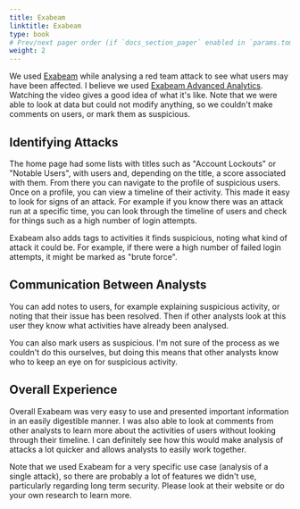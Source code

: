```yaml
---
title: Exabeam
linktitle: Exabeam
type: book
# Prev/next pager order (if `docs_section_pager` enabled in `params.toml`)
weight: 2
---
```


We used [Exabeam](https://www.exabeam.com/) while analysing a red team attack to see what users may have been affected. I believe we used [Exabeam Advanced Analytics](https://www.exabeam.com/product/exabeam-advanced-analytics/). Watching the video gives a good idea of what it's like. Note that we were able to look at data but could not modify anything, so we couldn't make comments on users, or mark them as suspicious.

## Identifying Attacks

The home page had some lists with titles such as "Account Lockouts" or "Notable Users", with users and, depending on the title, a score associated with them. From there you can navigate to the profile of suspicious users. Once on a profile, you can view a timeline of their activity. This made it easy to look for signs of an attack. For example if you know there was an attack run at a specific time, you can look through the timeline of users and check for things such as a high number of login attempts.

Exabeam also adds tags to activities it finds suspicious, noting what kind of attack it could be. For example, if there were a high number of failed login attempts, it might be marked as "brute force".

## Communication Between Analysts

You can add notes to users, for example explaining suspicious activity, or noting that their issue has been resolved. Then if other analysts look at this user they know what activities have already been analysed.

You can also mark users as suspicious. I'm not sure of the process as we couldn't do this ourselves, but doing this means that other analysts know who to keep an eye on for suspicious activity.

## Overall Experience

Overall Exabeam was very easy to use and presented important information in an easily digestible manner. I was also able to look at comments from other analysts to learn more about the activities of users without looking through their timeline. I can definitely see how this would make analysis of attacks a lot quicker and allows analysts to easily work together.

Note that we used Exabeam for a very specific use case (analysis of a single attack), so there are probably a lot of features we didn't use, particularly regarding long term security. Please look at their website or do your own research to learn more.